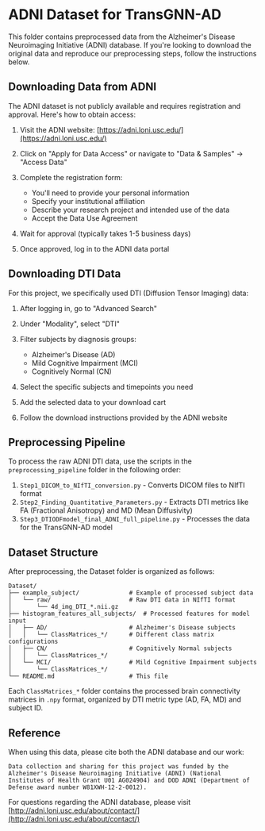 # ADNI Dataset for TransGNN-AD

This folder contains preprocessed data from the Alzheimer's Disease Neuroimaging Initiative (ADNI) database. If you're looking to download the original data and reproduce our preprocessing steps, follow the instructions below.

## Downloading Data from ADNI

The ADNI dataset is not publicly available and requires registration and approval. Here's how to obtain access:

1. Visit the ADNI website: [https://adni.loni.usc.edu/](https://adni.loni.usc.edu/)

2. Click on "Apply for Data Access" or navigate to "Data & Samples" → "Access Data"

3. Complete the registration form:
   - You'll need to provide your personal information
   - Specify your institutional affiliation
   - Describe your research project and intended use of the data
   - Accept the Data Use Agreement

4. Wait for approval (typically takes 1-5 business days)

5. Once approved, log in to the ADNI data portal

## Downloading DTI Data

For this project, we specifically used DTI (Diffusion Tensor Imaging) data:

1. After logging in, go to "Advanced Search"

2. Under "Modality", select "DTI"

3. Filter subjects by diagnosis groups:
   - Alzheimer's Disease (AD)
   - Mild Cognitive Impairment (MCI)
   - Cognitively Normal (CN)

4. Select the specific subjects and timepoints you need

5. Add the selected data to your download cart

6. Follow the download instructions provided by the ADNI website

## Preprocessing Pipeline

To process the raw ADNI DTI data, use the scripts in the `preprocessing_pipeline` folder in the following order:

1. `Step1_DICOM_to_NIfTI_conversion.py` - Converts DICOM files to NIfTI format
2. `Step2_Finding_Quantitative_Parameters.py` - Extracts DTI metrics like FA (Fractional Anisotropy) and MD (Mean Diffusivity)
3. `Step3_DTIODFmodel_final_ADNI_full_pipeline.py` - Processes the data for the TransGNN-AD model

## Dataset Structure

After preprocessing, the Dataset folder is organized as follows:

```
Dataset/
├── example_subject/              # Example of processed subject data
│   └── raw/                      # Raw DTI data in NIfTI format 
│       └── 4d_img_DTI_*.nii.gz
├── histogram_features_all_subjects/  # Processed features for model input
│   ├── AD/                       # Alzheimer's Disease subjects
│   │   └── ClassMatrices_*/      # Different class matrix configurations
│   ├── CN/                       # Cognitively Normal subjects
│   │   └── ClassMatrices_*/
│   └── MCI/                      # Mild Cognitive Impairment subjects
│       └── ClassMatrices_*/
└── README.md                     # This file
```

Each `ClassMatrices_*` folder contains the processed brain connectivity matrices in `.npy` format, organized by DTI metric type (AD, FA, MD) and subject ID.

## Reference

When using this data, please cite both the ADNI database and our work:

```
Data collection and sharing for this project was funded by the Alzheimer's Disease Neuroimaging Initiative (ADNI) (National Institutes of Health Grant U01 AG024904) and DOD ADNI (Department of Defense award number W81XWH-12-2-0012).
```

For questions regarding the ADNI database, please visit [http://adni.loni.usc.edu/about/contact/](http://adni.loni.usc.edu/about/contact/)